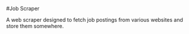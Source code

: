 #Job Scraper

A web scraper designed to fetch job postings from various websites and store them somewhere.
